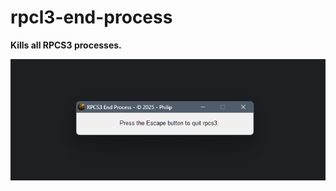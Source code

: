 # rpcl3-end-process

**Kills all RPCS3 processes.**              


![rpcl3ep.png](images/rpcl3ep.png)